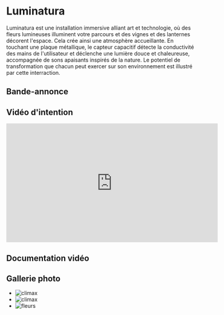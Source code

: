 # Luminatura
Luminatura est une installation immersive alliant art et technologie, où des fleurs lumineuses illuminent votre parcours et des vignes et des lanternes décorent l'espace. Cela crée ainsi une atmosphère accueillante. En touchant une plaque métallique, le capteur capacitif détecte la conductivité des mains de l'utilisateur et déclenche une lumière douce et chaleureuse, accompagnée de sons apaisants inspirés de la nature. Le potentiel de transformation que chacun peut exercer sur son environnement est illustré par cette interraction.

## Bande-annonce

## Vidéo d'intention

<iframe width="560" height="315" src="https://www.youtube.com/embed/i6xJno_NFSc" title="YouTube video player" frameborder="0" allow="accelerometer; autoplay; clipboard-write; encrypted-media; gyroscope; picture-in-picture" referrerpolicy="strict-origin-when-cross-origin" allowfullscreen></iframe>

## Documentation vidéo


## Gallerie photo

* ![climax](https://github.com/user-attachments/assets/17cf1a24-e007-466d-b529-8978157b3823)
* ![climax](https://github.com/user-attachments/assets/e61ce57b-a5ea-458e-8a04-f5a17f44908e)
* ![fleurs](https://github.com/user-attachments/assets/243a0097-5cd0-45e5-ace3-7aa7fc697e34)




